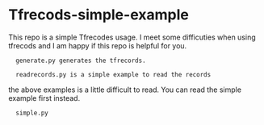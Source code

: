 # Tfrecods-simple-example
 This repo is a simple Tfrecodes usage. I meet some difficuties when using tfrecods and I am happy if this repo is helpful for you.
 
      generate.py generates the tfrecords.
   
      readrecords.py is a simple example to read the records
   
   
 the above examples is a little difficult to read. You can read the simple example first instead.
 
      simple.py
